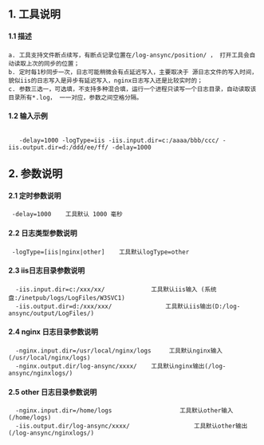 ## 1. 工具说明  
#### 1.1 描述  
  
    a. 工具支持文件断点续写，有断点记录位置在/log-ansync/position/ ， 打开工具会自动读取上次的同步的位置； 
    b. 定时每1秒同步一次，日志可能稍微会有点延迟写入，主要取决于 源日志文件的写入时间，貌似iis的日志写入是异步有延迟写入，nginx日志写入还是比较实时的； 
    c. 参数三选一，可选填，不支持多种混合填，运行一个进程只读写一个日志目录，自动读取该目录所有*.log， 一一对应，参数之间空格分隔。
  
      
#### 1.2 输入示例  
``` 
        
   -delay=1000 -logType=iis -iis.input.dir=c:/aaaa/bbb/ccc/ -iis.output.dir=d:/ddd/ee/ff/ -delay=1000
```

## 2. 参数说明  
#### 2.1 定时参数说明   
```
 -delay=1000    工具默认 1000 毫秒
```

#### 2.2 日志类型参数说明   
```
 -logType=[iis|nginx|other]    工具默认logType=other  
```

#### 2.3 iis日志目录参数说明  
```
  -iis.input.dir=c:/xxx/xx/    			工具默认iis输入 (系统盘:/inetpub/logs/LogFiles/W3SVC1)  
  -iis.output.dir=d:/xxx/xxx/  				工具默认iis输出(D:/log-ansync/output/LogFiles/)  
```
 
#### 2.4 nginx 日志目录参数说明  
```
  -nginx.input.dir=/usr/local/nginx/logs     工具默认nginx输入 (/usr/local/nginx/logs)  
  -nginx.output.dir/log-ansync/xxxx/	工具默认nginx输出(/log-ansync/nginxlogs/)   
```

#### 2.5 other 日志目录参数说明  
```
  -nginx.input.dir=/home/logs				    工具默认other输入 (/home/logs)  
  -iis.output.dir/log-ansync/xxxx/		            工具默认other输出(/log-ansync/nginxlogs/)   
```
